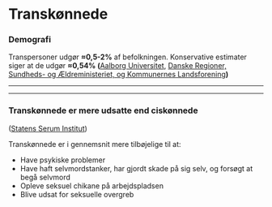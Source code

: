 # Transkønnede

### Demografi

Transpersoner udgør **≈0,5-2%** af befolkningen. Konservative estimater siger at de udgør **≈0,54% (**[Aalborg Universitet](https://www.kristeligt-dagblad.dk/danmark/ganske-faa-ser-sig-selv-som-transkoennede), [Danske Regioner, Sundheds- og Ældreministeriet, og Kommunernes Landsforening](https://www.sundhed.dk/borger/patienthaandbogen/sundhedsoplysning/lgbt/transkoennethed--koensinkongruens/)**)**

****

****

### Transkønnede er mere udsatte end ciskønnede

([Statens Serum Institut](https://files.projektsexus.dk/2019-10-26\_SEXUS-rapport\_2017-2018.pdf))

Transkønnede er i gennemsnit mere tilbøjelige til at:

* Have psykiske problemer
* Have haft selvmordstanker, har gjordt skade på sig selv, og forsøgt at begå selvmord
* Opleve seksuel chikane på arbejdspladsen
* Blive udsat for seksuelle overgreb

